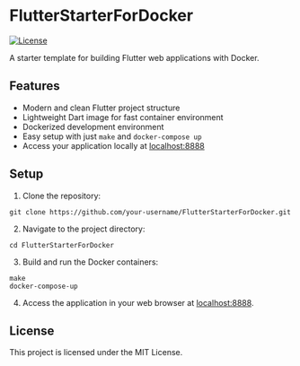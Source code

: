 # FlutterStarterForDocker

[![License](https://img.shields.io/badge/license-MIT-blue.svg)](https://github.com/your-username/FlutterStarterForDocker/blob/main/LICENSE)

A starter template for building Flutter web applications with Docker.

## Features

- Modern and clean Flutter project structure
- Lightweight Dart image for fast container environment
- Dockerized development environment
- Easy setup with just `make` and `docker-compose up`
- Access your application locally at [localhost:8888](http://localhost:8888)

## Setup

1. Clone the repository:

```shell
git clone https://github.com/your-username/FlutterStarterForDocker.git
```

2. Navigate to the project directory:

```shell
cd FlutterStarterForDocker
```

3. Build and run the Docker containers:

```shell
make
docker-compose-up
```

4. Access the application in your web browser at [localhost:8888](http://localhost:8888).

## License

This project is licensed under the MIT License.
